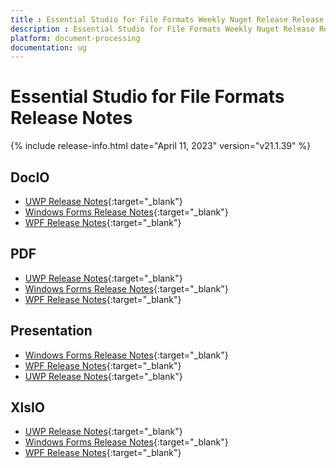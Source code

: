 ```yaml
---
title : Essential Studio for File Formats Weekly Nuget Release Release Notes  
description : Essential Studio for File Formats Weekly Nuget Release Release Notes  
platform: document-processing
documentation: ug
---
```


# Essential Studio for File Formats  Release Notes  

{% include release-info.html date="April 11, 2023" version="v21.1.39" %} 

## DocIO

* [UWP Release Notes](/uwp/release-notes/v21.1.39#docio){:target="_blank"}
* [Windows Forms Release Notes](/windowsforms/release-notes/v21.1.39#docio){:target="_blank"}
* [WPF Release Notes](/wpf/release-notes/v21.1.39#docio){:target="_blank"}


## PDF

* [UWP Release Notes](/uwp/release-notes/v21.1.39#pdf){:target="_blank"}
* [Windows Forms Release Notes](/windowsforms/release-notes/v21.1.39#pdf){:target="_blank"}
* [WPF Release Notes](/wpf/release-notes/v21.1.39#pdf){:target="_blank"}


## Presentation

* [Windows Forms Release Notes](/windowsforms/release-notes/v21.1.39#presentation){:target="_blank"}
* [WPF Release Notes](/wpf/release-notes/v21.1.39#presentation){:target="_blank"}
* [UWP Release Notes](/uwp/release-notes/v21.1.39#presentation){:target="_blank"}


## XlsIO

* [UWP Release Notes](/uwp/release-notes/v21.1.39#xlsio){:target="_blank"}
* [Windows Forms Release Notes](/windowsforms/release-notes/v21.1.39#xlsio){:target="_blank"}
* [WPF Release Notes](/wpf/release-notes/v21.1.39#xlsio){:target="_blank"}
